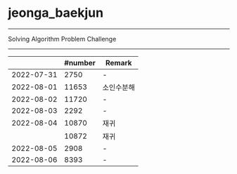 # jeonga_baekjun

---

Solving Algorithm Problem Challenge

---

|            | #number | Remark |
| ---------- | ------- | ------ |
| 2022-07-31 | 2750    | -      |
| 2022-08-01 | 11653   | 소인수분해  |
| 2022-08-02 | 11720   | -      |
| 2022-08-03 | 2292    | -      |
| 2022-08-04 | 10870   | 재귀     |
|            | 10872   | 재귀     |
| 2022-08-05 | 2908    | -      |
| 2022-08-06 | 8393 | - |
